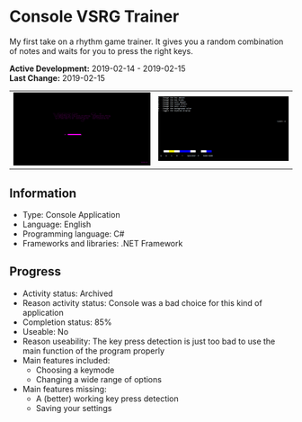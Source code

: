 # Console VSRG Trainer
My first take on a rhythm game trainer. It gives you a random combination of notes and waits for you to press the right keys.

**Active Development:** 2019-02-14 - 2019-02-15<br>
**Last Change:** 2019-02-15<br>

| | |
| :---: | :---: |
| ![](/Screenshots/1-Loading_Screen.png) | ![](/Screenshots/2-In_Game.png) |

## Information
- Type: Console Application
- Language: English
- Programming language: C#
- Frameworks and libraries: .NET Framework

## Progress
- Activity status: Archived
- Reason activity status: Console was a bad choice for this kind of application
- Completion status: 85%
- Useable: No
- Reason useability: The key press detection is just too bad to use the main function of the program properly
- Main features included: 
	- Choosing a keymode
	- Changing a wide range of options
- Main features missing: 
	- A (better) working key press detection
	- Saving your settings
